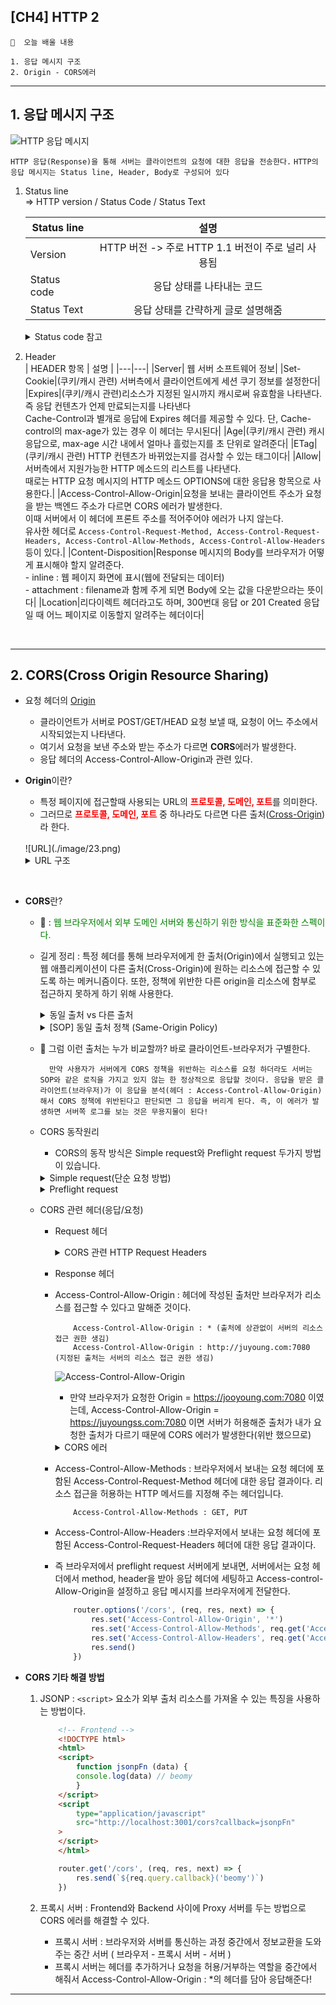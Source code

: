 ## [CH4] HTTP 2

```🙏  오늘 배울 내용 ```

    1. 응답 메시지 구조
    2. Origin - CORS에러

------------------------------------------------
## **1. 응답 메시지 구조**
![HTTP 응답 메시지](./image/21.png)<br>

```HTTP 응답(Response)을 통해 서버는 클라이언트의 요청에 대한 응답을 전송한다.```
```HTTP의 응답 메시지는 Status line, Header, Body로 구성되어 있다```

1. Status line<br>
    => HTTP version / Status Code / Status Text

    | Status line | 설명 |
    |---|:---:|
    |Version|HTTP 버전 -> 주로 HTTP 1.1 버전이 주로 널리 사용됨|
    |Status code|응답 상태를 나타내는 코드|
    |Status Text|응답 상태를 간략하게 글로 설명해줌|

    <details>
    <summary> Status code 참고 </summary>

    ![OPTIONS](./image/22.png)
    * 100번 대 : 정보를 확인할 때 사용한다,
    * 200번 대 : 통신이 성공했을 때 응답받는 코드이다. 보통, 200 응답을 받으면 API가 정상 동작한 경우이다.
    * 300번 대 : Redirect 시 응답받는 코드이다. Request URI의 내용, 위치에 따라 코드가 달라진다.
    * 400번 대 : 클라이언트에서 발생하는 오류가 많다. 대표적으로 400은 Bad request, 403은 Forbidden으로 권한 밖의 접근 시도한 경우, 404는 URI가 존재하지 않을때를 의미한다.
    * 500번 대 : 서버에서 발생하는 오류이다. 대표적으로 500은 서버 내부 오류, 502는 게이트웨이 오류, 504은 서비스 이용이 불가능한 상태(점검 또는 서버가 닫혔을 경우)이다.

    <details>
    <summary> 401과 403차이 </summary>
    
    ![OPTIONS](./image/37.png)
    * 401 대표적인 경우 : 로그인이 되어 있지 않은 상태에서 무언가 요청을 하는 경우이다. 예를 들어 어떤 쇼핑몰 사이트에 로그인을 하지 않았는데 나의 결제 내역과 같은 정보를 달라고 하면 401(Unauthorized)를 반환받게 될 것이다.
    * 403 대표적인 경우 : 로그인하여 인증되었지만 접근 권한이 없는 무언가를 요청하는 경우이다. 예를 들어 어떤 쇼핑몰에 접속하여 로그인까지 하였지만, 다른 사용자의 결제 내역을 달라고 하면 403(Forbidden)을 반환받게 될 것이다.
    </details>
    </details>

2. Header<br>
    | HEADER 항목 | 설명 |
    |---|---|
    |Server| 웹 서버 소프트웨어 정보|
    |Set-Cookie|(쿠키/캐시 관련) 서버측에서 클라이언트에게 세션 쿠기 정보를 설정한다|
    |Expires|(쿠키/캐시 관련)리소스가 지정된 일시까지 캐시로써 유효함을 나타낸다. 즉 응답 컨텐츠가 언제 만료되는지를 나타낸다<br> Cache-Control과 별개로 응답에 Expires 헤더를 제공할 수 있다. 단, Cache-control의 max-age가 있는 경우 이 헤더는 무시된다|
    |Age|(쿠키/캐시 관련) 캐시 응답으로, max-age 시간 내에서 얼마나 흘렀는지를 초 단위로 알려준다|
    |ETag|(쿠키/캐시 관련) HTTP 컨텐츠가 바뀌었는지를 검사할 수 있는 태그이다|
    |Allow|서버측에서 지원가능한 HTTP 메소드의 리스트를 나타낸다. <BR>때로는 HTTP 요청 메시지의 HTTP 메소드 OPTIONS에 대한 응답용 항목으로 사용한다.|
    |Access-Control-Allow-Origin|요청을 보내는 클라이언트 주소가 요청을 받는 백엔드 주소가 다르면 CORS 에러가 발생한다.<BR> 이때 서버에서 이 헤더에 프론트 주소를 적어주어야 에러가 나지 않는다.<BR> 유사한 헤더로 ```Access-Control-Request-Method, Access-Control-Request-Headers, Access-Control-Allow-Methods, Access-Control-Allow-Headers```등이 있다.|
    |Content-Disposition|Response 메시지의 Body를 브라우저가 어떻게 표시해야 할지 알려준다. <br> - inline : 웹 페이지 화면에 표시(웹에 전달되는 데이터)<br> - attachment : filename과 함께 주게 되면 Body에 오는 값을 다운받으라는 뜻이다|
    |Location|리다이렉트 헤더라고도 하며, 300번대 응답 or 201 Created 응답일 때 어느 페이지로 이동할지 알려주는 헤더이다|

    <br>
    

------------------------------------------------------------------
## **2. CORS(Cross Origin Resource Sharing)**
- 요청 헤더의 <u>Origin</u>
    * 클라이언트가 서버로 POST/GET/HEAD 요청 보낼 때, 요청이 어느 주소에서 시작되었는지 나타낸다.
    * 여기서 요청을 보낸 주소와 받는 주소가 다르면 **CORS**에러가 발생한다.
    * 응답 헤더의 Access-Control-Allow-Origin과 관련 있다.

- **Origin**이란?
    * 특정 페이지에 접근할때 사용되는 URL의 <span style="color:red">**프로토콜, 도메인, 포트**</span>를 의미한다.
    * 그러므로 <span style="color:red">**프로토콜, 도메인, 포트**</span> 중 하나라도 다르면 다른 출처(<u>Cross-Origin</u>)라 한다.
    <br>
    ![URL](./image/23.png)
    <br>
    <details>
    <summary> URL 구조 </summary>

    | 컴포넌트 | 설명 |
    |:---:|---|
    |스킴-프로토콜| 프로토콜 정보 기재 |
    |호스트|리소스를 제공하는 서버의 도메인 OR IP 주소 기재|
    |포트|서버가 해당 스킴(프로토콜)으로 접근 가능하도록 열어 놓은 포트 번호|
    |경로|서버 내 리소스의 위치 정보|
    |쿼리-질의|애플리케이션에 파라미터를 전달하는 용도<br> 다른 컴포넌트와는 "?"로 구분하고, 내부적으로 key/value구조로 "&" 특수문자로 나뉜다|
    |fragment|리소스의 일부분을 가리키는 이름으로, 클라이언트에서만 사용하는 용도<br> HTML과 같은 리소스는 이상적으로 내부의 특정 절을 가라킬 수 있어야 한다.| 
    </details>
<BR>

- **CORS**란?
    * 🔔 : <span style="color:green">웹 브라우저에서 외부 도메인 서버와 통신하기 위한 방식을 표준화한 스펙이다.</span>
    * 길게 정리 : 특정 헤더를 통해 브라우저에게 한 출처(Origin)에서 실행되고 있는 웹 애플리케이션이 다른 출처(Cross-Origin)에 원하는 리소스에 접근할 수 있도록 하는 메커니즘이다. 또한, 정책에 위반한 다른 origin을 리소스에 함부로 접근하지 못하게 하기 위해 사용한다.

        <details>
        <summary> 동일 출처 vs 다른 출처 </summary>

        ![origin](./image/24.png)<br>
            <details>
            <summary> 정답 </summary>
            ![origin](./image/25.png)<br>

            * Internet Explorer : 모든 브라우저 중 유일하게 출처 비교 시 포트 번호를 무시한다 -> 보안 안좋음!!
        </details> 
        </details>
        <details>
        <summary> [SOP] 동일 출처 정책 (Same-Origin Policy) </summary>

        * <span style="color:blue">**동일 출처 정책**</span> = 자바스크립트(XMLHttpRequest)로 다른 웹페이지에 접근하려면, 무조건 같은 출처(Same Origin)안에서만 접근이 가능하다!
        * 즉, 쉽게 말하면 웹 페이지의 스크립트는 그 페이지와 같은 **서버**에 있는 주소로만 ajax 요청을 할 수 있다.
        * 이 정책이 초기에는 웹 페이지 보안에는 좋았으나, 현재와 같이 여러 도메인에 걸쳐 구성되는 대규모 웹 프로젝트가 늘어가고 REST API 등을 이용한 외부 호출이 많아지는 상황에서는 좋지 않는 기술이다.
        * 그래서! 만들어진 추가 정책이 CORS(Cross-Origin Resource Sharing)이다 👉 이 정책의 특징은 <u>서버에서 **외부 요청**을 허용할 경우 ajax 요청이 가능해지는 방식이다.</u>
        </details>
    * 🔔 그럼 이런 출처는 누가 비교할까? 바로 클라이언트-브라우저가 구별한다. 

            만약 사용자가 서버에게 CORS 정책을 위반하는 리소스를 요청 하더라도 서버는 SOP와 같은 로직을 가지고 있지 않는 한 정상적으로 응답할 것이다. 응답을 받은 클라이언트(브라우저)가 이 응답을 분석(헤더 : Access-Control-Allow-Origin)해서 CORS 정책에 위반된다고 판단되면 그 응답을 버리게 된다. 즉, 이 에러가 발생하면 서버쪽 로그를 보는 것은 무용지물이 된다!
    * CORS 동작원리
        - CORS의 동작 방식은 Simple request와 Preflight request 두가지 방법이 있습니다.
        <details>
        <summary> Simple request(단순 요청 방법) </summary>

        ![Simple request](./image/26.png)<br>
        * CORS는 주로 Preflight 방식으로 규제하지만, 몇몇 요청들은 Simple request 방식을 사용한다.
        * Simple request 방법은 서버에게 <span style="color:orange">**바로**</span> 요청을 보내는 방법이다. 즉, 예비 요청(preflight request)을 보내지 않고 바로 서버에게 본 요청을 보내는 것이다
            * 이 방식은 브라우저는 서버에 API를 요청(요청 헤더에 Origin이라는 필드에 요청을 보내는 출처 담아 보낸다)하고, 서버는 ```Access-Control-Allow-Origin``` 헤더를 포함한 응답을 브라우저에게 보낸다. 브라우저는 ```Access-Control-Allow-Origin``` 헤더를 확인해서 CORS 동작을 수행할지 판단한다
            * 판단은? 브라우저는 자신이 보냈던 Request의 ```Origin```과 서버가 보낸준 응답의 ```Access-Control-Allow-Origin```를 비교한다.
            * Preflight와 Simple request의 큰 차이 :  <span style="color:green">예비 요청의 존재 유무</span>
        * 서버로 번달하는 요청(Request)헤더가 아래 **3가지 조건**을 충족해야 Simple Request방식으로 동작한다.
        
                ☝ Request method : GET, HEAD, POST 중 하나<br>
                ✌ 사용 가능한 헤더 목록 : Accept, Accept-Language, Content-Language, Content-Type, DPR, Downlink, Save-Data, Viewport-Width, Width (이 외에 헤더 사용 금지!!)
                🖐 Content-Type : application/x-www-form-urlencoded, multipart/form-data, text/plain 중 하나
        * 이 방식이 까다로운 조건을 포함하고 있다.
            * 사용 가능한 헤더 목록에 사용자 인증에 사용되는 Authorization 헤더도 포함되지 않는다.
            * REST API는 Content-Type으로 주로 application/json을 사용하기 때문에 지켜지기 까다로운 조건이다.
        </details>
        <details>
        <summary> Preflight request </summary>

        ![Preflight request](./image/27.png)<br>
        * Simple Request 조건에 해당되지 않는다면 브라우저는 Preflight request 방식으로 요청한다.
        * Preflight request 방식은 서버에 <span style="color:orange">**예비 요청**</span>을 보내서 <u>안전한지</u> 판단한 후 요청을 보내는 방법입니다. 
            * Preflight request(예비 요청) : 실제 리소스를 요청하기 전에 ```OPIONS```라는 함수를 통해 실제 요청을 전송할지 판단합니다. 즉, 클라이언트측은 ```OPTIONS``` 함수로 서버에 예비 요청을 보내고, 서버는 이 예비 요청에 대한 응답으로 ```Access-Control-Allow-Origin``` 헤더를 포함한 응답을 브라우저에 보냅니다. 
            * 이후 브라우저는 자신이 보낸 Preflight request(예비 요청)과 서버가 보낸 응답 헤더에서 ```Access-Control-Allow-Origin```를 비교한 후, 만약 이 요청을 보내는 것이 안전하다고 판단되면 해당 서버로 다시 **본 요청**을 보낸다.
        </details>
    * CORS 관련 헤더(응답/요청)
        * Request 헤더
            <details>
            <summary> CORS 관련 HTTP Request Headers </summary>

            * 클라이언트가 서버에 CORS 요청을 보낼 때 사용하는 헤더로, 브라우저가 자동으로 지정하기 때문에 프로그래머가 직접 지정해 줄 필요 없다.

            * Origin : 다른 출처(Cross-site) 요청을 보내는 요청 도메인의 URI를 나타낸다(요청을 보내는 페이지의 출처(도메인-포트까지 포함))
                ```http
                    Origin: https://juyoung.com:7080
                ```

            * Access-Control-Request-Method : 본 요청이 어떤 HTTP 함수를 사용하는지 서버에게 알려주기 위해 사용된다.
                ```http
                    Access-Control-Request-Method: GET
                ```
            
            * Access-Control-Request-Headers : 브라우저가 본 요청에서 어떤 HTTP 헤더(헤더 이름)를 사용할지 서버에게  알려준다.
                ```http
                    Access-Control-Request-Headers: content-type
                ```
            </details>
        * Response 헤더

        * Access-Control-Allow-Origin : 헤더에 작성된 출처만 브라우저가 리소스를 접근할 수 있다고 말해준 것이다. 
            ```http
                Access-Control-Allow-Origin : * (출처에 상관없이 서버의 리소스 접근 권한 생김)
                Access-Control-Allow-Origin : http://juyoung.com:7080 (지정된 출처는 서버의 리소스 접근 권한 생김)
            ```
            ![Access-Control-Allow-Origin](./image/28.png)<br>
            * 만약 브라우저가 요청한 Origin = https://jooyoung.com:7080 이였는데, Access-Control-Allow-Origin = https://juyoungss.com:7080 이면 서버가 허용해준 출처가 내가 요청한 출처가 다르기 때문에 CORS 에러가 발생한다(위반 했으므로)
            <details>
            <summary> CORS 에러 </summary>

            (ex) js 코드 / HTTP 요청 메시지 / HTTP 응답 메시지
            ```js
                const headers = new Headers({
                    'Content-Type': 'text/xml',
                });
                fetch('https://jooyoung.com/page:7080', { headers });
            ```

            ```http
                OPTIONS https://jooyoung.com/page:7080

                Accept: */*
                Accept-Encoding: gzip, deflate, br
                Accept-Language: en-US,en;q=0.9,ko;q=0.8,ja;q=0.7,la;q=0.6
                Access-Control-Request-Headers: content-type
                Access-Control-Request-Method: GET
                Connection: keep-alive
                Host: juyoung.com:7080
                Origin: https://jooyoung.com:7080
                Referer: https://juyoung.com/board/page/:7080
                Sec-Fetch-Dest: empty
                Sec-Fetch-Mode: cors
                Sec-Fetch-Site: cross-site
            ```

            ```http
                OPTIONS https://jooyoung.com:7080 200 OK

                Access-Control-Allow-Origin: https://juyoungss.com:7080  => https://jooyoung.com:7080(이면 CORS 에러 X)
                Content-Encoding: gzip
                Content-Length: 699
                Content-Type: text/xml; charset=utf-8
                Date: Sun, 24 May 2020 11:52:33 GMT
                P3P: CP='ALL DSP COR MON LAW OUR LEG DEL'
                Server: Apache
                Vary: Accept-Encoding
                X-UA-Compatible: IE=Edge
            ```


                🚨 Access to fetch at ‘https://jooyoung.com/page:7080’ from origin ‘https://jooyoung.com:7080’ has been blocked by CORS policy: Response to preflight request doesn’t pass access control check: The ‘Access-Control-Allow-Origin’ header has a value ‘https://juyoungss.com:7080’ that is not equal to the supplied origin. Have the server send the header with a valid value, or, if an opaque response serves your needs, set the request’s mode to ‘no-cors’ to fetch the resource with CORS disabled.
            </details>
        * Access-Control-Allow-Methods : 브라우저에서 보내는 요청 헤더에 포함된 Access-Control-Request-Method 헤더에 대한 응답 결과이다. 리소스 접근을 허용하는 HTTP 메서드를 지정해 주는 헤더입니다.
            ```http
                Access-Control-Allow-Methods : GET, PUT
            ```
        * Access-Control-Allow-Headers :브라우저에서 보내는 요청 헤더에 포함된 Access-Control-Request-Headers 헤더에 대한 응답 결과이다. 

        * 즉 브라우저에서 preflight request 서버에게 보내면, 서버에서는 요청 헤더에서 method, header을 받아 응답 헤더에 세팅하고 Access-control-Allow-Origin을 설정하고 응답 메시지를 브라우저에게 전달한다.
            ```js
                router.options('/cors', (req, res, next) => {
                    res.set('Access-Control-Allow-Origin', '*')
                    res.set('Access-Control-Allow-Methods', req.get('Access-Control-Request-Method'))
                    res.set('Access-Control-Allow-Headers', req.get('Access-Control-Request-Headers'))
                    res.send()
                })
            ```
- **CORS 기타 해결 방법**
    1. JSONP : ```<script>``` 요소가 외부 출처 리소스를 가져올 수 있는 특징을 사용하는 방법이다.
        ```HTML
            <!-- Frontend -->
            <!DOCTYPE html>
            <html>
            <script>
                function jsonpFn (data) {
                console.log(data) // beomy
                }
            </script>
            <script
                type="application/javascript"
                src="http://localhost:3001/cors?callback=jsonpFn"
            >
            </script>
            </html>
        ```

        ```js
            router.get('/cors', (req, res, next) => {
                res.send(`${req.query.callback}('beomy')`)
            })
        ```
    2. 프록시 서버 : Frontend와 Backend 사이에 Proxy 서버를 두는 방법으로 CORS 에러를 해결할 수 있다. 
        * 프록시 서버 : 브라우저와 서버를 통신하는 과정 중간에서 정보교환을 도와주는 중간 서버 ( 브라우저 - 프록시 서버 - 서버 )
        * 프록시 서버는 헤더를 추가하거나 요청을 허용/거부하는 역할을 중간에서 해줘서 Access-Control-Allow-Origin : *의 헤더를 담아 응답해준다!
-------------------------------------------------------------------


